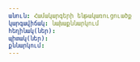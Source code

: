 ```yaml
---
անուն: Համակարգերի ենթակառուցուածք
կարգավիճակ: նախաքննարկում
հեղինակ(ներ): 
պիտակ(ներ): 
քննարկում: 
---
```


